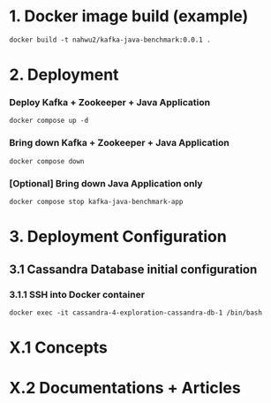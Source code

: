 # 1. Docker image build (example)
    docker build -t nahwu2/kafka-java-benchmark:0.0.1 .

# 2. Deployment
### Deploy Kafka + Zookeeper + Java Application

    docker compose up -d

### Bring down Kafka + Zookeeper + Java Application

    docker compose down

### [Optional] Bring down Java Application only

    docker compose stop kafka-java-benchmark-app


# 3. Deployment Configuration
## 3.1 Cassandra Database initial configuration
### 3.1.1 SSH into Docker container
    docker exec -it cassandra-4-exploration-cassandra-db-1 /bin/bash

# X.1 Concepts

# X.2 Documentations + Articles
